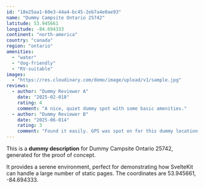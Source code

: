 ```yaml
---
id: "18e25aa1-60e3-44a4-bc45-2eb7a4e0ae93"
name: "Dummy Campsite Ontario 25742"
latitude: 53.945661
longitude: -84.694333
continent: "north-america"
country: "canada"
region: "ontario"
amenities:
  - "water"
  - "dog-friendly"
  - "RV-suitable"
images:
  - "https://res.cloudinary.com/demo/image/upload/v1/sample.jpg"
reviews:
  - author: "Dummy Reviewer A"
    date: "2025-02-018"
    rating: 4
    comment: "A nice, quiet dummy spot with some basic amenities."
  - author: "Dummy Reviewer B"
    date: "2025-06-014"
    rating: 3
    comment: "Found it easily. GPS was spot on for this dummy location."
---
```


This is a **dummy description** for Dummy Campsite Ontario 25742, generated for the proof of concept.

It provides a serene environment, perfect for demonstrating how SvelteKit can handle a large number of static pages. The coordinates are 53.945661, -84.694333.
